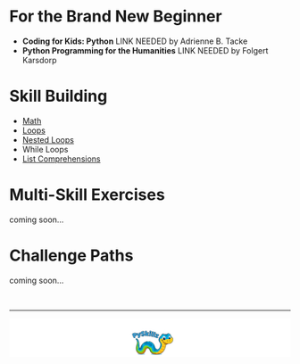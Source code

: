 # For the Brand New Beginner

* **Coding for Kids: Python** LINK NEEDED by Adrienne B. Tacke
* **Python Programming for the Humanities** LINK NEEDED by Folgert Karsdorp

# Skill Building

* [Math](basic-arithmetic-01)
* [Loops](instruction)
* [Nested Loops](nested-loops)
* While Loops
* [List Comprehensions](instruction-2)

# Multi-Skill Exercises

coming soon...

# Challenge Paths

coming soon...

<BR>

************

[![Skillz Catalog](../../graphics/PySkillzFooter.png)](skillz-catalog)
